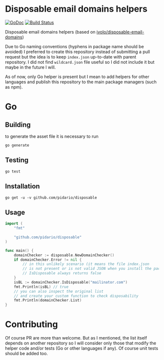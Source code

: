 # Disposable email domains helpers
[![GoDoc](https://godoc.org/github.com/pidario/disposable?status.svg)](https://godoc.org/github.com/pidario/disposable) [![Build Status](https://travis-ci.com/pidario/disposable.svg?branch=master)](https://travis-ci.com/pidario/disposable)

Disposable email domains helpers (based on [ivolo/disposable-email-domains](https://github.com/ivolo/disposable-email-domains))

Due to Go naming conventions (hyphens in package name should be avoided) I preferred to create this repository instead of submitting a pull request but the idea is to keep `index.json` up-to-date with parent repository.
I did not find `wildcard.json` file useful so I did not include it but maybe in the future I will.

As of now, only Go helper is present but I mean to add helpers for other languages and publish this repository to the main package managers (such as npm).
# Go
## Building
to generate the asset file it is necessary to run
```
go generate
```
## Testing
```
go test
```
## Installation
```
go get -u -v github.com/pidario/disposable
```
## Usage
```go
import (
	"fmt"
	
	"github.com/pidario/disposable"
)

func main() {
	domainChecker := disposable.NewDomainChecker()
	if domainChecker.Error != nil {
		// in this unlikely scenario (it means the file index.json
		// is not present or is not valid JSON when you install the package)
		// IsDisposable always returns false
	}
	isBL := domainChecker.IsDisposable("mailinator.com")
	fmt.Println(isBL) // true
	// you can also inspect the original list
	// and create your custom function to check disposability
	fmt.Println(domainChecker.List)
}
```
# Contributing
Of course PR are more than welcome. But as I mentioned, the list itself depends on another repository so I will consider only those that modify the helper code and/or tests (Go or other languages if any). Of course unit tests should be added too.